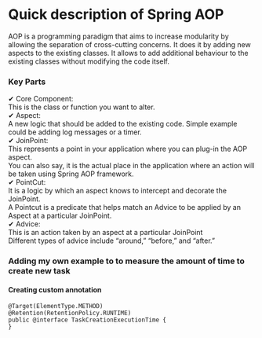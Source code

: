 # Quick description of Spring AOP
AOP is a programming paradigm that aims to increase modularity by allowing the separation of cross-cutting concerns.
It does it by adding new aspects to the existing classes. It allows to add additional behaviour to the existing classes without modifying the code itself.
### Key Parts
✔ Core Component:\
This is the class or function you want to alter.\
✔ Aspect:\
A new logic that should be added to the existing code. Simple example could be adding log messages or a timer.\
✔ JoinPoint:\
This represents a point in your application where you can plug-in the AOP aspect.\
You can also say, it is the actual place in the application where an action will be taken using Spring AOP framework.\
✔ PointCut:\
It is a logic by which an aspect knows to intercept and decorate the JoinPoint.\
A Pointcut is a predicate that helps match an Advice to be applied by an Aspect at a particular JoinPoint.\
✔ Advice:\
This is an action taken by an aspect at a particular JoinPoint\
Different types of advice include “around,” “before,” and “after.”
### Adding my own example to to measure the amount of time to create new task
#### Creating custom annotation
```
@Target(ElementType.METHOD)
@Retention(RetentionPolicy.RUNTIME)
public @interface TaskCreationExecutionTime {
}
```
